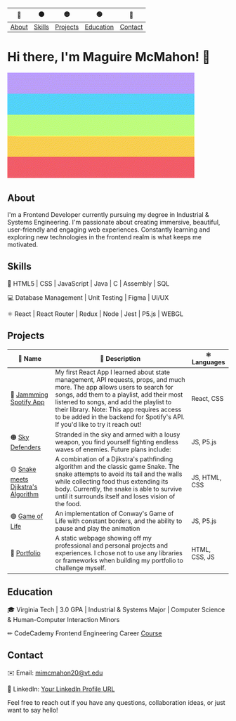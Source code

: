 
|🔴|🟠|🟡|🟢|🔵| 
| ----------- | ----------- | ----------- | ----------- | ----------- | 
| [About](#about) | [Skills](#skills) | [Projects](#projects) | [Education](#education) | [Contact](#contact) |


# Hi there, I'm Maguire McMahon! 👋

![Profile Banner](./spiral.gif)


## About
I'm a Frontend Developer currently pursuing my degree in Industrial & Systems Engineering. I'm passionate about creating immersive, beautiful, user-friendly and engaging web experiences. Constantly learning and exploring new technologies in the frontend realm is what keeps me motivated. 


## Skills
🔧 HTML5 | CSS | JavaScript | Java | C | Assembly | SQL

💻 Database Management | Unit Testing | Figma | UI/UX

⚛️ React | React Router | Redux | Node | Jest | P5.js | WEBGL


## Projects

| 📛 Name      | 📎 Description | ⚛️ Languages | 
| ----------- | ----------- | ----------- |
| 🔴 [Jammming Spotify App](https://github.com/mimcmahon20/Jammming-Spotify-Playlists) | My first React App I learned about state management, API requests, props, and much more. The app allows users to search for songs, add them to a playlist, add their most listened to songs, and add the playlist to their library. Note: This app requires access to be added in the backend for Spotify's API. If you'd like to try it reach out! | React, CSS |
| 🟠 [Sky Defenders](https://github.com/mimcmahon20/Sky-Defender) | Stranded in the sky and armed with a lousy weapon, you find yourself fighting endless waves of enemies. Future plans include: | JS, P5.js |
| 🟡 [Snake meets Djikstra's Algorithm](https://github.com/mimcmahon20/snake) | A combination of a Djikstra's pathfinding algorithm and the classic game Snake. The snake attempts to avoid its tail and the walls while collecting food thus extending its body. Currently, the snake is able to survive until it surrounds itself and loses vision of the food. | JS, HTML, CSS |
| 🟢 [Game of Life](https://github.com/mimcmahon20/Game-Of-Life) | An implementation of Conway's Game of Life with constant borders, and the ability to pause and play the animation | JS, P5.js |
| 🔵 [Portfolio](https://github.com/mimcmahon20/My-Portfolio) | A static webpage showing off my professional and personal projects and experiences. I chose not to use any libraries or frameworks when building my portfolio to challenge myself. | HTML, CSS, JS |


## Education
🎓 Virginia Tech | 3.0 GPA | Industrial & Systems Major | Computer Science & Human-Computer Interaction Minors

✏ CodeCademy Frontend Engineering Career [Course](https://www.codecademy.com/career-journey/front-end-engineer)


## Contact
✉️ Email: mimcmahon20@vt.edu

💼 LinkedIn: [Your LinkedIn Profile URL](https://www.linkedin.com/in/maguire-mcmahon/)

Feel free to reach out if you have any questions, collaboration ideas, or just want to say hello!
